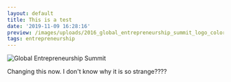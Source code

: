 ```yaml
---
layout: default
title: This is a test
date: '2019-11-09 16:28:16'
preview: /images/uploads/2016_global_entrepreneurship_summit_logo_color_800_1.jpg
tags: entrepreneurship
---
```

![Global Entrepreneurship Summit](/images/uploads/2016_global_entrepreneurship_summit_logo_color_800_1.jpg "Global Entrepreneurship Summit")

Changing this now. I don't know why it is so strange????
